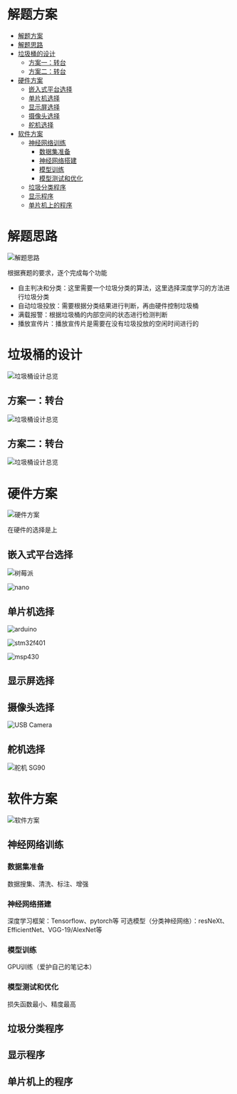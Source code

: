 # 解题方案
- [解题方案](#解题方案)
- [解题思路](#解题思路)
- [垃圾桶的设计](#垃圾桶的设计)
  - [方案一：转台](#方案一转台)
  - [方案二：转台](#方案二转台)
- [硬件方案](#硬件方案)
  - [嵌入式平台选择](#嵌入式平台选择)
  - [单片机选择](#单片机选择)
  - [显示屏选择](#显示屏选择)
  - [摄像头选择](#摄像头选择)
  - [舵机选择](#舵机选择)
- [软件方案](#软件方案)
  - [神经网络训练](#神经网络训练)
    - [数据集准备](#数据集准备)
    - [神经网络搭建](#神经网络搭建)
    - [模型训练](#模型训练)
    - [模型测试和优化](#模型测试和优化)
  - [垃圾分类程序](#垃圾分类程序)
  - [显示程序](#显示程序)
  - [单片机上的程序](#单片机上的程序)

# 解题思路

![解题思路](img/sln-ideas.png)

根据赛题的要求，逐个完成每个功能

- 自主判决和分类：这里需要一个垃圾分类的算法，这里选择深度学习的方法进行垃圾分类
- 自动垃圾投放：需要根据分类结果进行判断，再由硬件控制垃圾桶
- 满载报警：根据垃圾桶的内部空间的状态进行检测判断
- 播放宣传片：播放宣传片是需要在没有垃圾投放的空闲时间进行的


# 垃圾桶的设计

![垃圾桶设计总览](img/sln-trash-overview.png)


## 方案一：转台

![垃圾桶设计总览](img/sln-trash-1.gif)

## 方案二：转台

![垃圾桶设计总览](img/sln-trash-2.gif)




# 硬件方案

![硬件方案](img/sln-hardware.png)

在硬件的选择是上

## 嵌入式平台选择

![树莓派](img/sln-hardwar-raspberry.png)

![nano](img/sln-hardwar-jetsonNano.png)



## 单片机选择

![arduino](img/sln-hardware-arduino.png)

![stm32f401](img/sln-hardware-stm32f401.png)

![msp430](img/sln-hardware-msp430.png)



## 显示屏选择

## 摄像头选择

![USB Camera](img/sln-hardware-USBcamare.png)



## 舵机选择

![舵机 SG90](img/sln-hardware-sg90.png)



# 软件方案

![软件方案](img/sln-software.png)

## 神经网络训练

### 数据集准备
数据搜集、清洗、标注、增强

### 神经网络搭建
深度学习框架：Tensorflow、pytorch等
可选模型（分类神经网络）：resNeXt、EfficientNet、VGG-19/AlexNet等

### 模型训练
GPU训练（爱护自己的笔记本）

### 模型测试和优化
损失函数最小、精度最高

## 垃圾分类程序

## 显示程序

## 单片机上的程序


